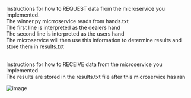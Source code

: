 Instructions for how to REQUEST data from the microservice you implemented.<br>
    The winner.py micrroservice reads from hands.txt<br>
    The first line is interpreted as the dealers hand<br>
    The second line is interpreted as the users hand<br>
    The microservice will then use this information to determine results and store them in results.txt<br><br>
  
Instructions for how to RECEIVE data from the microservice you implemented<br>
    The results are stored in the results.txt file after this microservice has ran<br>

![image](https://user-images.githubusercontent.com/81586381/180944895-400c2b1e-7824-45d0-966e-61b3d1541f03.png)



